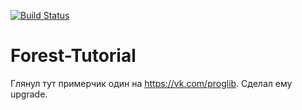 [![Build Status](https://travis-ci.org/kpecmuk/Forest-Tutorial.svg?branch=master)](https://travis-ci.org/kpecmuk/Forest-Tutorial)

# Forest-Tutorial
Глянул тут примерчик один на https://vk.com/proglib. Сделал ему upgrade.